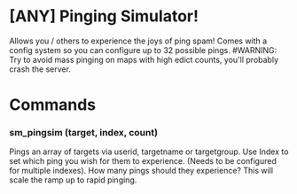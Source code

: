 # [ANY] Pinging Simulator!
Allows you / others to experience the joys of ping spam!
Comes with a config system so you can configure up to 32 possible pings.
#WARNING: Try to avoid mass pinging on maps with high edict counts, you'll probably crash the server.

# Commands
### sm_pingsim (target, index, count)
Pings an array of targets via userid, targetname or targetgroup.
Use Index to set which ping you wish for them to experience. (Needs to be configured for multiple indexes).
How many pings should they experience? This will scale the ramp up to rapid pinging.
